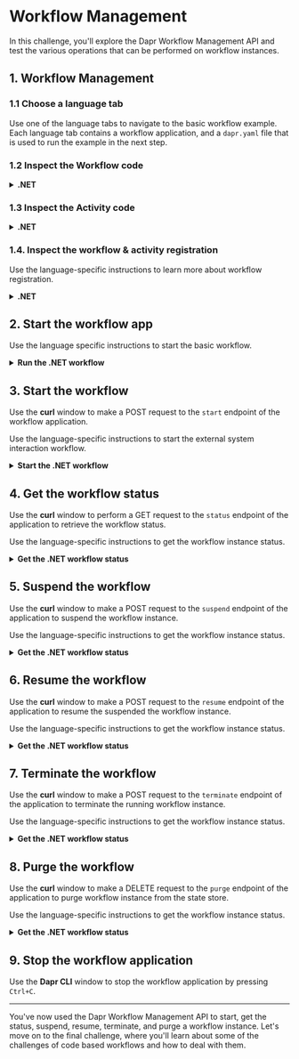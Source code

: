 # Workflow Management

In this challenge, you'll explore the Dapr Workflow Management API and test the various operations that can be performed on workflow instances.

## 1. Workflow Management

### 1.1 Choose a language tab

Use one of the language tabs to navigate to the basic workflow example. Each language tab contains a workflow application, and a `dapr.yaml` file that is used to run the example in the next step.

### 1.2 Inspect the Workflow code

<details>
   <summary><b>.NET</b></summary>

Open the `NeverEndingWorkflow.cs` file located in the `WorkflowManagement` folder. This file contains the workflow code.

The input for this workflow is an integer, and gets incremented by `1` every second. The workflow will run indefinitely.

</details>

### 1.3 Inspect the Activity code

<details>
   <summary><b>.NET</b></summary>

Open the `SendNotification.cs` file located in the `WorkflowManagement/Activities` folder. This activity only logs the activity input (the counter) and returns true.

</details>

### 1.4. Inspect the workflow & activity registration

Use the language-specific instructions to learn more about workflow registration.

<details>
   <summary><b>.NET</b></summary>

Locate the `Program.cs` file in the `WorkflowManagement` folder. This file contains the code to register the workflows and activities using the `AddDaprWorkflow()` extension method.

The application has the following HTTP endpoints:

- `start/{counter}`, a POST endpoint that is used to start the workflow, and accepts an integer as the input.
- `status/{instanceId}`, a GET endpoint that is used to get the status of the workflow instance, and accepts a workflow instance ID as the input.
- `suspend/{instanceId}`, a POST endpoint that is used to suspend the workflow instance, and accepts a workflow instance ID as the input.
- `resume/{instanceId}`, a POST endpoint that is used to resume a suspended workflow instance, and accepts a workflow instance ID as the input.
- `terminate/{instanceId}`, a POST endpoint that is used to terminate the workflow instance, and accepts a workflow instance ID as the input.
- `purge/{instanceId}`, a DELETE endpoint that is used to delete the workflow instance, and accepts a workflow instance ID as the input.

All methods use the `DaprWorklowClient` to perform the workflow management operations.

</details>

## 2. Start the workflow app

Use the language specific instructions to start the basic workflow.

<details>
   <summary><b>Run the .NET workflow</b></summary>

	Install the dependencies and build the project and build the project and build the project and build the project:

```bash
dotnet build WorkflowManagement
```

Run the application using the Dapr CLI:

```bash
dapr run -f .
```

</details>

## 3. Start the workflow

Use the **curl** window to make a POST request to the `start` endpoint of the workflow application.

Use the language-specific instructions to start the external system interaction workflow.

<details>
   <summary><b>Start the .NET workflow</b></summary>

In the **curl** window, run the following command to start the workflow:

```curl
curl -i --request POST \
  --url http://localhost:5262/start/0
```

Expected output:

```text
HTTP/1.1 202 Accepted
Content-Length: 0
Date: Wed, 23 Apr 2025 15:48:10 GMT
Server: Kestrel
Location: 71007295959944fd8d05dad5d4526806
```

The **Dapr CLI** window should contain these application log statements:

```text
== APP - neverendingworkflow == SendNotification: Received input: 0.
== APP - neverendingworkflow == SendNotification: Received input: 1.
== APP - neverendingworkflow == SendNotification: Received input: 2.
== APP - neverendingworkflow == SendNotification: Received input: 3.
...
```

</details>

## 4. Get the workflow status

Use the **curl** window to perform a GET request to the `status` endpoint of the application to retrieve the workflow status.

Use the language-specific instructions to get the workflow instance status.

<details>
   <summary><b>Get the .NET workflow status</b></summary>

Use the **curl** window to perform a GET request to the `status` endpoint of the application to retrieve the workflow status:

```curl
curl --request GET \
  --url http://localhost:5262/status/<INSTANCEID>
```

Where `<INSTANCEID>` is the workflow instance ID you received in the `Location` header in the previous step.

Expected output:

```json
{"exists":true,"isWorkflowRunning":true,"isWorkflowCompleted":false,"createdAt":"2025-04-23T15:51:43.0005152+00:00","lastUpdatedAt":"2025-04-23T15:51:43.0114001+00:00","runtimeStatus":0,"failureDetails":null}
```

</details>

## 5. Suspend the workflow

Use the **curl** window to make a POST request to the `suspend` endpoint of the application to suspend the workflow instance.

Use the language-specific instructions to get the workflow instance status.

<details>
   <summary><b>Get the .NET workflow status</b></summary>

Use the **curl** window to make a POST request to the `suspend` endpoint of the application to suspend the workflow instance:

```curl
curl -i --request POST \
  --url http://localhost:5262/suspend/<INSTANCEID>
```

Where `<INSTANCEID>` is the workflow instance ID you received in the `Location` header in step 3.

Expected output:

```json
HTTP/1.1 202 Accepted
Content-Length: 0
Date: Wed, 23 Apr 2025 15:54:08 GMT
Server: Kestrel
```

> Note: The workflow instance has stopped executing. The **Dapr CLI** window should not show any new log statements.

</details>

## 6. Resume the workflow

Use the **curl** window to make a POST request to the `resume` endpoint of the application to resume the suspended the workflow instance.

Use the language-specific instructions to get the workflow instance status.

<details>
   <summary><b>Get the .NET workflow status</b></summary>

Use the **curl** window to make a POST request to the `resume` endpoint of the application to resume the suspended the workflow instance:

```curl
curl -i --request POST \
  --url http://localhost:5262/resume/<INSTANCEID>
```

Where `<INSTANCEID>` is the workflow instance ID you received in the `Location` header in step 3.

Expected output:

```json
HTTP/1.1 202 Accepted
Content-Length: 0
Date: Wed, 23 Apr 2025 15:59:17 GMT
Server: Kestrel
```

</details>

## 7. Terminate the workflow

Use the **curl** window to make a POST request to the `terminate` endpoint of the application to terminate the running workflow instance.

Use the language-specific instructions to get the workflow instance status.

<details>
   <summary><b>Get the .NET workflow status</b></summary>

Use the **curl** window to make a POST request to the `terminate` endpoint of the application to terminate the running workflow instance:

```curl
curl -i --request POST \
  --url http://localhost:5262/terminate/<INSTANCEID>
```

Where `<INSTANCEID>` is the workflow instance ID you received in the `Location` header in step 3.

Expected output:

```json
HTTP/1.1 202 Accepted
Content-Length: 0
Date: Wed, 23 Apr 2025 15:59:17 GMT
Server: Kestrel
```

The **Dapr CLI** window should show a log statement about the workflow being terminated:

```text
Workflow Actor <INSTANCEID>: workflow completed with status 'ORCHESTRATION_STATUS_TERMINATED' workflowName 'NeverEndingWorkflow'
```

</details>

## 8. Purge the workflow

Use the **curl** window to make a DELETE request to the `purge` endpoint of the application to purge workflow instance from the state store.

Use the language-specific instructions to get the workflow instance status.

<details>
   <summary><b>Get the .NET workflow status</b></summary>

Use the **curl** window to make a DELETE request to the `purge` endpoint of the application to purge workflow instance from the state store:

```curl
curl -i --request DELETE \
  --url http://localhost:5262/purge/<INSTANCEID>
```

Where `<INSTANCEID>` is the workflow instance ID you received in the `Location` header in step 3.

Expected output:

```json
HTTP/1.1 200 OK
Content-Type: application/json; charset=utf-8
Date: Wed, 23 Apr 2025 16:04:08 GMT
Server: Kestrel
Transfer-Encoding: chunked

true
```

</details>

## 9. Stop the workflow application

Use the **Dapr CLI** window to stop the workflow application by pressing `Ctrl+C`.

---

You've now used the Dapr Workflow Management API to start, get the status, suspend, resume, terminate, and purge a workflow instance. Let's move on to the final challenge, where you'll learn about some of the challenges of code based workflows and how to deal with them.
